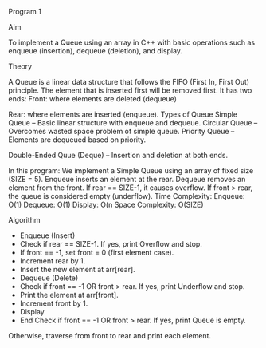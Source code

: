 Program 1

Aim

To implement a Queue using an array in C++ with basic operations such as enqueue (insertion), dequeue (deletion), and display.

Theory

A Queue is a linear data structure that follows the FIFO (First In, First Out) principle.
The element that is inserted first will be removed first.
It has two ends:
Front: where elements are deleted (dequeue)

Rear: where elements are inserted (enqueue).
Types of Queue
Simple Queue – Basic linear structure with enqueue and dequeue.
Circular Queue – Overcomes wasted space problem of simple queue.
Priority Queue – Elements are dequeued based on priority.

Double-Ended Quue (Deque) – Insertion and deletion at both ends.

In this program:
We implement a Simple Queue using an array of fixed size (SIZE = 5).
Enqueue inserts an element at the rear.
Dequeue removes an element from the front.
If rear == SIZE-1, it causes overflow.
If front > rear, the queue is considered empty (underflow).
Time Complexity:
Enqueue: O(1)
Dequeue: O(1)
Display: O(n
Space Complexity: O(SIZE)


Algorithm

- Enqueue (Insert)
- Check if rear == SIZE-1. If yes, print Overflow and stop.
- If front == -1, set front = 0 (first element case).
- Increment rear by 1.
- Insert the new element at arr[rear].
-  Dequeue (Delete)
- Check if front == -1 OR front > rear. If yes, print Underflow and stop.
- Print the element at arr[front].
- Increment front by 1.
- Display
- End
Check if front == -1 OR front > rear. If yes, print Queue is empty.

Otherwise, traverse from front to rear and print each element.
